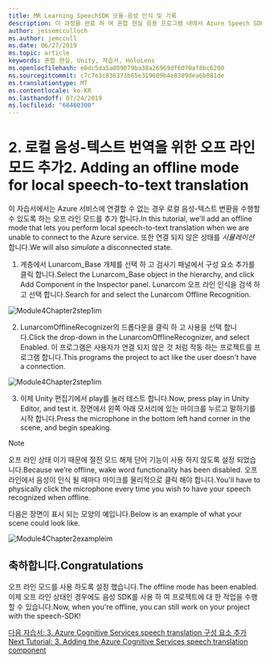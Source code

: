```yaml
---
title: MR Learning SpeechSDK 모듈-음성 인식 및 기록
description: 이 과정을 완료 하 여 혼합 현실 응용 프로그램 내에서 Azure Speech SDK를 구현 하는 방법을 알아보세요.
author: jessemcculloch
ms.author: jemccull
ms.date: 06/27/2019
ms.topic: article
keywords: 혼합 현실, Unity, 자습서, HoloLens
ms.openlocfilehash: e8dc5da5a089079ba38a26969df6070af8bc6200
ms.sourcegitcommit: c7c7e3c836373b65e319609b4e8389dea6b081de
ms.translationtype: MT
ms.contentlocale: ko-KR
ms.lasthandoff: 07/24/2019
ms.locfileid: "68460300"
---
```

# <a name="2----adding-an-offline-mode-for-local-speech-to-text-translation"></a><span data-ttu-id="62c4a-104">2.    로컬 음성-텍스트 번역을 위한 오프 라인 모드 추가</span><span class="sxs-lookup"><span data-stu-id="62c4a-104">2.    Adding an offline mode for local speech-to-text translation</span></span>

<span data-ttu-id="62c4a-105">이 자습서에서는 Azure 서비스에 연결할 수 없는 경우 로컬 음성-텍스트 변환을 수행할 수 있도록 하는 오프 라인 모드를 추가 합니다.</span><span class="sxs-lookup"><span data-stu-id="62c4a-105">In this tutorial, we'll add an offline mode that lets you perform local speech-to-text translation when we are unable to connect to the Azure service.</span></span> <span data-ttu-id="62c4a-106">또한 연결 되지 않은 상태를 *시뮬레이션* 합니다.</span><span class="sxs-lookup"><span data-stu-id="62c4a-106">We will also *simulate* a disconnected state.</span></span>

1. <span data-ttu-id="62c4a-107">계층에서 Lunarcom_Base 개체를 선택 하 고 검사기 패널에서 구성 요소 추가를 클릭 합니다.</span><span class="sxs-lookup"><span data-stu-id="62c4a-107">Select the Lunarcom_Base object in the hierarchy, and click Add Component in the Inspector panel.</span></span> <span data-ttu-id="62c4a-108">Lunarcom 오프 라인 인식을 검색 하 고 선택 합니다.</span><span class="sxs-lookup"><span data-stu-id="62c4a-108">Search for and select the Lunarcom Offline Recognition.</span></span>

![Module4Chapter2step1im](images/module4chapter2step1im.PNG)

2. <span data-ttu-id="62c4a-110">LunarcomOfflineRecognizer의 드롭다운을 클릭 하 고 사용을 선택 합니다.</span><span class="sxs-lookup"><span data-stu-id="62c4a-110">Click the drop-down in the LunarcomOfflineRecognizer, and select Enabled.</span></span> <span data-ttu-id="62c4a-111">이 프로그램은 사용자가 연결 되지 않은 것 처럼 작동 하는 프로젝트를 프로그램 합니다.</span><span class="sxs-lookup"><span data-stu-id="62c4a-111">This programs the project to act like the user doesn't have a connection.</span></span> 

![Module4Chapter2step1im](images/module4chapter2step2im.PNG)

3. <span data-ttu-id="62c4a-113">이제 Unity 편집기에서 play를 눌러 테스트 합니다.</span><span class="sxs-lookup"><span data-stu-id="62c4a-113">Now, press play in Unity Editor, and test it.</span></span> <span data-ttu-id="62c4a-114">장면에서 왼쪽 아래 모서리에 있는 마이크를 누르고 말하기를 시작 합니다.</span><span class="sxs-lookup"><span data-stu-id="62c4a-114">Press the microphone in the bottom left hand corner in the scene, and begin speaking.</span></span> 

> [!NOTE]
> <span data-ttu-id="62c4a-115">오프 라인 상태 이기 때문에 절전 모드 해제 단어 기능이 사용 하지 않도록 설정 되었습니다.</span><span class="sxs-lookup"><span data-stu-id="62c4a-115">Because we’re offline, wake word functionality has been disabled.</span></span> <span data-ttu-id="62c4a-116">오프 라인에서 음성이 인식 될 때마다 마이크를 물리적으로 클릭 해야 합니다.</span><span class="sxs-lookup"><span data-stu-id="62c4a-116">You'll have to physically click the microphone every time you wish to have your speech recognized when offline.</span></span> 

<span data-ttu-id="62c4a-117">다음은 장면이 표시 되는 모양의 예입니다.</span><span class="sxs-lookup"><span data-stu-id="62c4a-117">Below is an example of what your scene could look like.</span></span>

![Module4Chapter2exampleim](images/module4chapter2exampleim.PNG)

## <a name="congratulations"></a><span data-ttu-id="62c4a-119">축하합니다.</span><span class="sxs-lookup"><span data-stu-id="62c4a-119">Congratulations</span></span>

<span data-ttu-id="62c4a-120">오프 라인 모드를 사용 하도록 설정 했습니다.</span><span class="sxs-lookup"><span data-stu-id="62c4a-120">The offline mode has been enabled.</span></span> <span data-ttu-id="62c4a-121">이제 오프 라인 상태인 경우에도 음성 SDK를 사용 하 여 프로젝트에 대 한 작업을 수행할 수 있습니다.</span><span class="sxs-lookup"><span data-stu-id="62c4a-121">Now, when you're offline, you can still work on your project with the speech-SDK!</span></span> 


[<span data-ttu-id="62c4a-122">다음 자습서: 3.  Azure Cognitive Services speech translation 구성 요소 추가</span><span class="sxs-lookup"><span data-stu-id="62c4a-122">Next Tutorial: 3.  Adding the Azure Cognitive Services speech translation component</span></span>](mrlearning-speechSDK-ch3.md)

